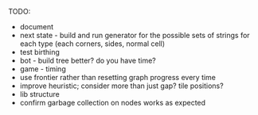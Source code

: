 TODO:
 - document
 - next state - build and run generator for the possible sets of strings for each type (each corners, sides, normal cell)
 - test birthing
 - bot - build tree better? do you have time?
 - game - timing
 - use frontier rather than resetting graph progress every time
 - improve heuristic; consider more than just gap? tile positions?
 - lib structure
 - confirm garbage collection on nodes works as expected
